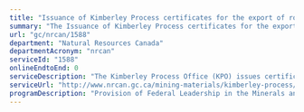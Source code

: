 ```yaml
---
title: "Issuance of Kimberley Process certificates for the export of rough diamonds"
summary: "The Issuance of Kimberley Process certificates for the export of rough diamonds service from Natural Resources Canada is not available end-to-end online, according to the GC Service Inventory."
url: "gc/nrcan/1588"
department: "Natural Resources Canada"
departmentAcronym: "nrcan"
serviceId: "1588"
onlineEndtoEnd: 0
serviceDescription: "The Kimberley Process Office (KPO) issues certificates to companies and individuals that wish to export rough diamonds.  Applications are analyzed and verified by KPO staff, and there are six Authorized Signatories who can approve/sign the certificates.  Once issued, certificates are sent to the applicant by courier or by mail.  Certificates can also be printed remotely at secure locations with a number of key clients."
serviceUrl: "http://www.nrcan.gc.ca/mining-materials/kimberley-process/8222"
programDescription: "Provision of Federal Leadership in the Minerals and Metals Sector"
---
```


